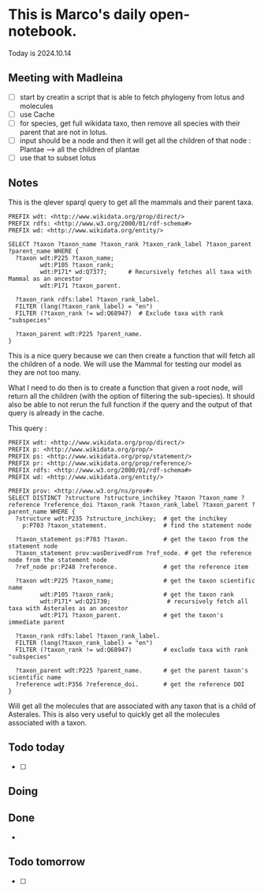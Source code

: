 # This is Marco's daily open-notebook.

Today is 2024.10.14

## Meeting with Madleina
- [ ] start by creatin a script that is able to fetch phylogeny from lotus and molecules
- [ ] use Cache
- [ ] for species, get full wikidata taxo, then remove all species with their parent that are not in lotus.
- [ ] input should be a node and then it will get all the children of that node : Plantae --> all the children of plantae
- [ ] use that to subset lotus

## Notes
This is the qlever sparql query to get all the mammals and their parent taxa.

```sparql
PREFIX wdt: <http://www.wikidata.org/prop/direct/>
PREFIX rdfs: <http://www.w3.org/2000/01/rdf-schema#>
PREFIX wd: <http://www.wikidata.org/entity/>

SELECT ?taxon ?taxon_name ?taxon_rank ?taxon_rank_label ?taxon_parent ?parent_name WHERE {
  ?taxon wdt:P225 ?taxon_name;
         wdt:P105 ?taxon_rank;
         wdt:P171* wd:Q7377;      # Recursively fetches all taxa with Mammal as an ancestor
         wdt:P171 ?taxon_parent.

  ?taxon_rank rdfs:label ?taxon_rank_label.
  FILTER (lang(?taxon_rank_label) = "en")
  FILTER (?taxon_rank != wd:Q68947)  # Exclude taxa with rank "subspecies"

  ?taxon_parent wdt:P225 ?parent_name.
}
```

This is a nice query because we can then create a function that will fetch all the children of a node. We will use the Mammal for testing our model as they are not too many. 

What I need to do then is to create a function that given a root node, will return all the children (with the option of filtering the sub-species). It should also be able to not rerun the full function if the query and the output of that query is already in the cache.

This query : 
```sparql
PREFIX wdt: <http://www.wikidata.org/prop/direct/>
PREFIX p: <http://www.wikidata.org/prop/>
PREFIX ps: <http://www.wikidata.org/prop/statement/>
PREFIX pr: <http://www.wikidata.org/prop/reference/>
PREFIX rdfs: <http://www.w3.org/2000/01/rdf-schema#>
PREFIX wd: <http://www.wikidata.org/entity/>

PREFIX prov: <http://www.w3.org/ns/prov#>
SELECT DISTINCT ?structure ?structure_inchikey ?taxon ?taxon_name ?reference ?reference_doi ?taxon_rank ?taxon_rank_label ?taxon_parent ?parent_name WHERE {
  ?structure wdt:P235 ?structure_inchikey;  # get the inchikey
    p:P703 ?taxon_statement.                # find the statement node
  
  ?taxon_statement ps:P703 ?taxon.          # get the taxon from the statement node
  ?taxon_statement prov:wasDerivedFrom ?ref_node. # get the reference node from the statement node
  ?ref_node pr:P248 ?reference.             # get the reference item

  ?taxon wdt:P225 ?taxon_name;              # get the taxon scientific name
         wdt:P105 ?taxon_rank;              # get the taxon rank
         wdt:P171* wd:Q21730;                # recursively fetch all taxa with Asterales as an ancestor
         wdt:P171 ?taxon_parent.            # get the taxon's immediate parent

  ?taxon_rank rdfs:label ?taxon_rank_label.
  FILTER (lang(?taxon_rank_label) = "en")
  FILTER (?taxon_rank != wd:Q68947)         # exclude taxa with rank "subspecies"

  ?taxon_parent wdt:P225 ?parent_name.      # get the parent taxon's scientific name
  ?reference wdt:P356 ?reference_doi.       # get the reference DOI
}
```
Will get all the molecules that are associated with any taxon that is a child of Asterales. This is also very useful to quickly get all the molecules associated with a taxon.


## Todo today
- [ ] 

## Doing


## Done
*  


## Todo tomorrow
- [ ]
